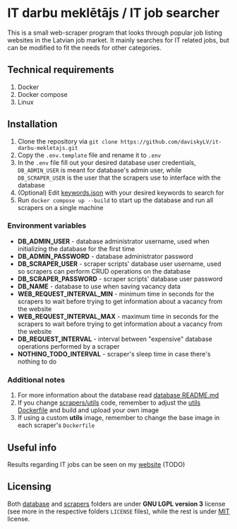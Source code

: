 # IT darbu meklētājs / IT job searcher
This is a small web-scraper program that looks through popular job listing websites in the Latvian job market. It mainly searches for IT related jobs, but can be modified to fit the needs for other categories.

## Technical requirements
1. Docker
2. Docker compose
3. Linux

## Installation
1. Clone the repository via `git clone https://github.com/daviskyLV/it-darbu-mekletajs.git`
2. Copy the `.env.template` file and rename it to `.env`
3. In the `.env` file fill out your desired database user credentials, `DB_ADMIN_USER` is meant for database's admin user, while `DB_SCRAPER_USER` is the user that the scrapers use to interface with the database
4. (Optional) Edit [keywords.json](/keywords.json) with your desired keywords to search for
5. Run `docker compose up --build` to start up the database and run all scrapers on a single machine

### Environment variables
- **DB_ADMIN_USER** - database administrator username, used when initializing the database for the first time
- **DB_ADMIN_PASSWORD** - database administrator password
- **DB_SCRAPER_USER** - scraper scripts' database user username, used so scrapers can perform CRUD operations on the database
- **DB_SCRAPER_PASSWORD** - scraper scripts' database user password
- **DB_NAME** - database to use when saving vacancy data
- **WEB_REQUEST_INTERVAL_MIN** - minimum time in seconds for the scrapers to wait before trying to get information about a vacancy from the website
- **WEB_REQUEST_INTERVAL_MAX** - maximum time in seconds for the scrapers to wait before trying to get information about a vacancy from the website
- **DB_REQUEST_INTERVAL** - interval between "expensive" database operations performed by a scraper
- **NOTHING_TODO_INTERVAL** - scraper's sleep time in case there's nothing to do

### Additional notes
1. For more information about the database read [database README.md](/database/README.md)
2. If you change [scrapers/utils](/scrapers/utils/) code, remember to adjust the [utils Dockerfile](/scrapers/utils/Dockerfile) and build and upload your own image
3. If using a custom **utils** image, remember to change the base image in each scraper's `Dockerfile`

## Useful info
Results regarding IT jobs can be seen on my [website](https://www.davisky.lv/it-darbi) (TODO)

## Licensing
Both [database](/database/) and [scrapers](/scrapers/) folders are under **GNU LGPL version 3** license (see more in the respective folders `LICENSE` files), while the rest is under [MIT](https://opensource.org/license/mit) license.